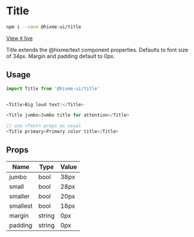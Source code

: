 # Title

```bash
npm i --save @hixme-ui/title
```
[View it live](https://hixme.github.io/hixme-ui/title)

Title extends the @hixme/text component properties. Defaults to
font size of 34px. Margin and padding default to 0px.


## Usage

```javascript
import Title from '@hixme-ui/title'


<Title>Big loud text!</Title>

<Title jumbo>Jumbo title for attention</Title>

// use <Text> props as usual
<Title primary>Primary color title</Title>

```

## Props

| Name            | Type        | Value    |
|-----------------|-------------|----------|
| jumbo           | bool        | 38px     |
| small           | bool        | 28px     |
| smaller         | bool        | 20px     |
| smallest        | bool        | 18px     |
| margin          | string      | 0px      |
| padding         | string      | 0px      |
